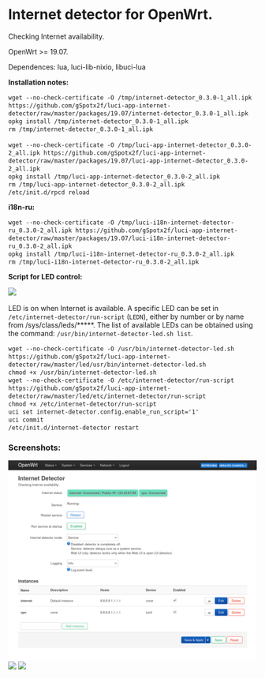 # Internet detector for OpenWrt.
Checking Internet availability.

OpenWrt >= 19.07.

Dependences: lua, luci-lib-nixio, libuci-lua

**Installation notes:**

    wget --no-check-certificate -O /tmp/internet-detector_0.3.0-1_all.ipk https://github.com/gSpotx2f/luci-app-internet-detector/raw/master/packages/19.07/internet-detector_0.3.0-1_all.ipk
    opkg install /tmp/internet-detector_0.3.0-1_all.ipk
    rm /tmp/internet-detector_0.3.0-1_all.ipk

    wget --no-check-certificate -O /tmp/luci-app-internet-detector_0.3.0-2_all.ipk https://github.com/gSpotx2f/luci-app-internet-detector/raw/master/packages/19.07/luci-app-internet-detector_0.3.0-2_all.ipk
    opkg install /tmp/luci-app-internet-detector_0.3.0-2_all.ipk
    rm /tmp/luci-app-internet-detector_0.3.0-2_all.ipk
    /etc/init.d/rpcd reload

**i18n-ru:**

    wget --no-check-certificate -O /tmp/luci-i18n-internet-detector-ru_0.3.0-2_all.ipk https://github.com/gSpotx2f/luci-app-internet-detector/raw/master/packages/19.07/luci-i18n-internet-detector-ru_0.3.0-2_all.ipk
    opkg install /tmp/luci-i18n-internet-detector-ru_0.3.0-2_all.ipk
    rm /tmp/luci-i18n-internet-detector-ru_0.3.0-2_all.ipk

**Script for LED control:**

![](https://github.com/gSpotx2f/luci-app-internet-detector/blob/master/screenshots/internet-led.jpg)

LED is on when Internet is available. A specific LED can be set in `/etc/internet-detector/run-script` (`LEDN`), either by number or by name from /sys/class/leds/*****. The list of available LEDs can be obtained using the command: `/usr/bin/internet-detector-led.sh list`.

    wget --no-check-certificate -O /usr/bin/internet-detector-led.sh https://github.com/gSpotx2f/luci-app-internet-detector/raw/master/led/usr/bin/internet-detector-led.sh
    chmod +x /usr/bin/internet-detector-led.sh
    wget --no-check-certificate -O /etc/internet-detector/run-script https://github.com/gSpotx2f/luci-app-internet-detector/raw/master/led/etc/internet-detector/run-script
    chmod +x /etc/internet-detector/run-script
    uci set internet-detector.config.enable_run_script='1'
    uci commit
    /etc/init.d/internet-detector restart

### Screenshots:

![](https://github.com/gSpotx2f/luci-app-internet-detector/blob/master/screenshots/01.jpg)
![](https://github.com/gSpotx2f/luci-app-internet-detector/blob/master/screenshots/03.jpg)
![](https://github.com/gSpotx2f/luci-app-internet-detector/blob/master/screenshots/04.jpg)
